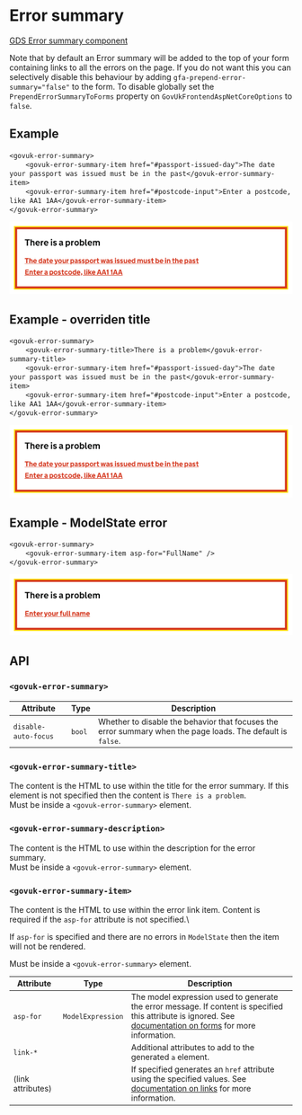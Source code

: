 # Error summary

[GDS Error summary component](https://design-system.service.gov.uk/components/error-summary/)

Note that by default an Error summary will be added to the top of your form containing links to all the errors on the page.
If you do not want this you can selectively disable this behaviour by adding `gfa-prepend-error-summary="false"` to the form.
To disable globally set the `PrependErrorSummaryToForms` property on `GovUkFrontendAspNetCoreOptions` to `false`.

## Example

```razor
<govuk-error-summary>
    <govuk-error-summary-item href="#passport-issued-day">The date your passport was issued must be in the past</govuk-error-summary-item>
    <govuk-error-summary-item href="#postcode-input">Enter a postcode, like AA1 1AA</govuk-error-summary-item>
</govuk-error-summary>
```

![Error message](../images/error-summary.png)

## Example - overriden title

```razor
<govuk-error-summary>
    <govuk-error-summary-title>There is a problem</govuk-error-summary-title>
    <govuk-error-summary-item href="#passport-issued-day">The date your passport was issued must be in the past</govuk-error-summary-item>
    <govuk-error-summary-item href="#postcode-input">Enter a postcode, like AA1 1AA</govuk-error-summary-item>
</govuk-error-summary>
```

![Error message](../images/error-summary-with-title.png)

## Example - ModelState error

```razor
<govuk-error-summary>
    <govuk-error-summary-item asp-for="FullName" />
</govuk-error-summary>
```

![Error message](../images/error-summary-with-modelstate-error.png)

## API

### `<govuk-error-summary>`

| Attribute | Type | Description |
| --- | --- | --- |
| `disable-auto-focus` | `bool` | Whether to disable the behavior that focuses the error summary when the page loads. The default is `false`. |

### `<govuk-error-summary-title>`

The content is the HTML to use within the title for the error summary. If this element is not specified then the content is `There is a problem`.\
Must be inside a `<govuk-error-summary>` element.

### `<govuk-error-summary-description>`

The content is the HTML to use within the description for the error summary.\
Must be inside a `<govuk-error-summary>` element.

### `<govuk-error-summary-item>`

The content is the HTML to use within the error link item. Content is required if the `asp-for` attribute is not specified.\

If `asp-for` is specified and there are no errors in `ModelState` then the item will not be rendered.

Must be inside a `<govuk-error-summary>` element.

| Attribute | Type | Description |
| --- | --- | --- |
| `asp-for` | `ModelExpression` | The model expression used to generate the error message. If content is specified this attribute is ignored. See [documentation on forms](../forms.md) for more information. |
| `link-*` | | Additional attributes to add to the generated `a` element. |
| (link attributes) | | If specified generates an `href` attribute using the specified values. See [documentation on links](../links.md) for more information. |
